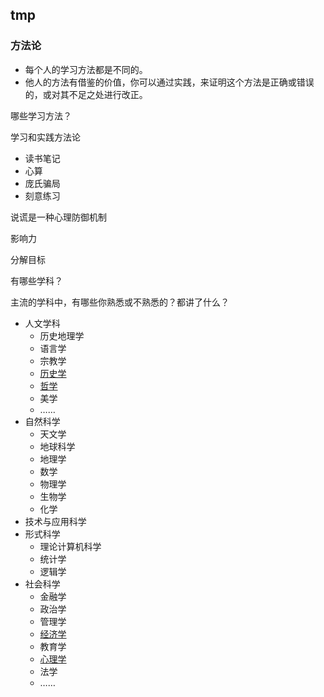 ## tmp

### 方法论

* 每个人的学习方法都是不同的。
* 他人的方法有借鉴的价值，你可以通过实践，来证明这个方法是正确或错误的，或对其不足之处进行改正。

哪些学习方法？

学习和实践方法论


* 读书笔记
* 心算
* 庞氏骗局
* 刻意练习


说谎是一种心理防御机制

影响力



分解目标

有哪些学科？

主流的学科中，有哪些你熟悉或不熟悉的？都讲了什么？

* 人文学科
    * 历史地理学
    * 语言学
    * 宗教学
    * [历史学](history.md)
    * [哲学](philosophy.md)
    * 美学
    * ……
* 自然科学
    * 天文学
    * 地球科学
    * 地理学
    * 数学
    * 物理学
    * 生物学
    * 化学
* 技术与应用科学
* 形式科学
    * 理论计算机科学
    * 统计学
    * 逻辑学
* 社会科学
    * 金融学
    * 政治学
    * 管理学
    * [经济学](economics.md)
    * 教育学
    * [心理学](psycology.md)
    * 法学
    * ……
